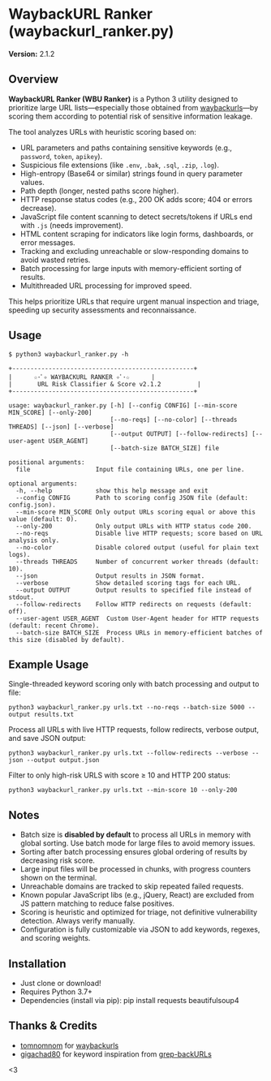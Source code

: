 # WaybackURL Ranker (waybackurl_ranker.py)

**Version:** 2.1.2

## Overview

**WaybackURL Ranker (WBU Ranker)** is a Python 3 utility designed to prioritize large URL lists—especially those obtained from [waybackurls](https://github.com/tomnomnom/waybackurls)—by scoring them according to potential risk of sensitive information leakage.

The tool analyzes URLs with heuristic scoring based on:

- URL parameters and paths containing sensitive keywords (e.g., `password`, `token`, `apikey`).
- Suspicious file extensions (like `.env`, `.bak`, `.sql`, `.zip`, `.log`).
- High-entropy (Base64 or similar) strings found in query parameter values.
- Path depth (longer, nested paths score higher).
- HTTP response status codes (e.g., 200 OK adds score; 404 or errors decrease).
- JavaScript file content scanning to detect secrets/tokens if URLs end with `.js` (needs improvement). 
- HTML content scraping for indicators like login forms, dashboards, or error messages.
- Tracking and excluding unreachable or slow-responding domains to avoid wasted retries.
- Batch processing for large inputs with memory-efficient sorting of results.
- Multithreaded URL processing for improved speed.

This helps prioritize URLs that require urgent manual inspection and triage, speeding up security assessments and reconnaissance.

## Usage

    $ python3 waybackurl_ranker.py -h

    +--------------------------------------------------+
    |      ☆･ﾟ✧ WAYBACKURL RANKER ✧ﾟ･☆      |
    |       URL Risk Classifier & Score v2.1.2          |
    +--------------------------------------------------+

    usage: waybackurl_ranker.py [-h] [--config CONFIG] [--min-score MIN_SCORE] [--only-200]
                                [--no-reqs] [--no-color] [--threads THREADS] [--json] [--verbose]
                                [--output OUTPUT] [--follow-redirects] [--user-agent USER_AGENT]
                                [--batch-size BATCH_SIZE] file

    positional arguments:
      file                  Input file containing URLs, one per line.

    optional arguments:
      -h, --help            show this help message and exit
      --config CONFIG       Path to scoring config JSON file (default: config.json).
      --min-score MIN_SCORE Only output URLs scoring equal or above this value (default: 0).
      --only-200            Only output URLs with HTTP status code 200.
      --no-reqs             Disable live HTTP requests; score based on URL analysis only.
      --no-color            Disable colored output (useful for plain text logs).
      --threads THREADS     Number of concurrent worker threads (default: 10).
      --json                Output results in JSON format.
      --verbose             Show detailed scoring tags for each URL.
      --output OUTPUT       Output results to specified file instead of stdout.
      --follow-redirects    Follow HTTP redirects on requests (default: off).
      --user-agent USER_AGENT  Custom User-Agent header for HTTP requests (default: recent Chrome).
      --batch-size BATCH_SIZE  Process URLs in memory-efficient batches of this size (disabled by default).


## Example Usage

Single-threaded keyword scoring only with batch processing and output to file:

    python3 waybackurl_ranker.py urls.txt --no-reqs --batch-size 5000 --output results.txt

Process all URLs with live HTTP requests, follow redirects, verbose output, and save JSON output:

    python3 waybackurl_ranker.py urls.txt --follow-redirects --verbose --json --output output.json

Filter to only high-risk URLS with score ≥ 10 and HTTP 200 status:

    python3 waybackurl_ranker.py urls.txt --min-score 10 --only-200

## Notes

- Batch size is **disabled by default** to process all URLs in memory with global sorting. Use batch mode for large files to avoid memory issues.
- Sorting after batch processing ensures global ordering of results by decreasing risk score.
- Large input files will be processed in chunks, with progress counters shown on the terminal.
- Unreachable domains are tracked to skip repeated failed requests.
- Known popular JavaScript libs (e.g., jQuery, React) are excluded from JS pattern matching to reduce false positives.
- Scoring is heuristic and optimized for triage, not definitive vulnerability detection. Always verify manually.
- Configuration is fully customizable via JSON to add keywords, regexes, and scoring weights.

## Installation

- Just clone or download!
- Requires Python 3.7+
- Dependencies (install via pip): pip install requests beautifulsoup4

## Thanks & Credits

- [tomnomnom](https://github.com/tomnomnom) for [waybackurls](https://github.com/tomnomnom/waybackurls)
- [gigachad80](https://github.com/gigachad80) for keyword inspiration from [grep-backURLs](https://github.com/gigachad80/grep-backURLs/blob/main/grep_keywords.txt)

<3
